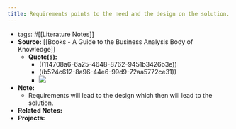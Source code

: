 ```yaml
---
title: Requirements points to the need and the design on the solution.
---
```


- tags: #[[Literature Notes]]
- **Source:** [[Books - A Guide to the Business Analysis Body of Knowledge]]
	- **Quote(s):**
		- ((114708a6-6a25-4648-8762-9451b3426b3e))
		- ((b524c612-8a96-44e6-99d9-72aa5772ce31))
		- ![](https://firebasestorage.googleapis.com/v0/b/firescript-577a2.appspot.com/o/imgs%2Fapp%2FReligion%2FjzerTSI93S.png?alt=media&token=eefeebb0-3603-4025-a666-99242c67c837)
- **Note:**
	- Requirements will lead to the design which then will lead to the solution.
- **Related Notes:**
- **Projects:**